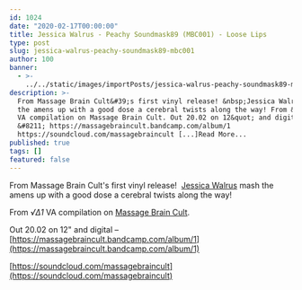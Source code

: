 ```yaml
---
id: 1024
date: "2020-02-17T00:00:00"
title: Jessica Walrus - Peachy Soundmask89 (MBC001) - Loose Lips
type: post
slug: jessica-walrus-peachy-soundmask89-mbc001
author: 100
banner:
  - >-
    ../../static/images/importPosts/jessica-walrus-peachy-soundmask89-mbc001/image1024.jpeg
description: >-
  From Massage Brain Cult&#39;s first vinyl release! &nbsp;Jessica Walrus mash
  the amens up with a good dose a cerebral twists along the way! From &radic;∆1
  VA compilation on Massage Brain Cult. Out 20.02 on 12&quot; and digital
  &#8211; https://massagebraincult.bandcamp.com/album/1
  https://soundcloud.com/massagebraincult [...]Read More...
published: true
tags: []
featured: false
---
```


From Massage Brain Cult's first vinyl release!  [Jessica Walrus](https://ninetin1.bandcamp.com/) mash the amens up with a good dose a cerebral twists along the way!

From _√∆1_ VA compilation on [Massage Brain Cult](https://massagebraincult.bandcamp.com/).

Out 20.02 on 12" and digital – [](https://massagebraincult.bandcamp.com/album/1)[https://massagebraincult.bandcamp.com/album/1](https://massagebraincult.bandcamp.com/album/1)

[](https://soundcloud.com/massagebraincult)[https://soundcloud.com/massagebraincult](https://soundcloud.com/massagebraincult)
